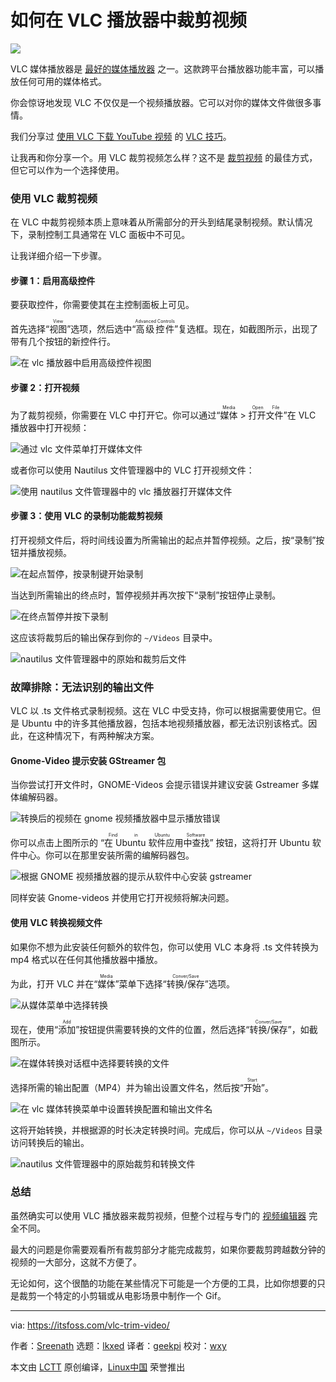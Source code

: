 [#]: subject: "How to Trim a Video in VLC Player [If You Really Want to]"
[#]: via: "https://itsfoss.com/vlc-trim-video/"
[#]: author: "Sreenath https://itsfoss.com/author/sreenath/"
[#]: collector: "lkxed"
[#]: translator: "geekpi"
[#]: reviewer: "wxy"
[#]: publisher: "wxy"
[#]: url: "https://linux.cn/article-15241-1.html"

如何在 VLC 播放器中裁剪视频
======

![](https://img.linux.net.cn/data/attachment/album/202211/11/153202yhomxyc1ysuq57x1.jpg)

VLC 媒体播放器是 [最好的媒体播放器][1] 之一。这款跨平台播放器功能丰富，可以播放任何可用的媒体格式。

你会惊讶地发现 VLC 不仅仅是一个视频播放器。它可以对你的媒体文件做很多事情。

我们分享过 [使用 VLC 下载 YouTube 视频][2] 的 [VLC 技巧][3]。

让我再和你分享一个。用 VLC 裁剪视频怎么样？这不是 [裁剪视频][4] 的最佳方式，但它可以作为一个选择使用。

### 使用 VLC 裁剪视频

在 VLC 中裁剪视频本质上意味着从所需部分的开头到结尾录制视频。默认情况下，录制控制工具通常在 VLC 面板中不可见。

让我详细介绍一下步骤。

#### 步骤 1：启用高级控件

要获取控件，你需要使其在主控制面板上可见。

首先选择“<ruby>视图<rt>View</rt></ruby>”选项，然后选中“<ruby>高级控件<rt>Advanced Controls</rt></ruby>”复选框。现在，如截图所示，出现了带有几个按钮的新控件行。

![在 vlc 播放器中启用高级控件视图][5]

#### 步骤 2：打开视频

为了裁剪视频，你需要在 VLC 中打开它。你可以通过“<ruby>媒体<rt>Media</rt></ruby> > <ruby>打开文件<rt>Open File</rt></ruby>”在 VLC 播放器中打开视频：

![通过 vlc 文件菜单打开媒体文件][6]

或者你可以使用 Nautilus 文件管理器中的 VLC 打开视频文件：

![使用 nautilus 文件管理器中的 vlc 播放器打开媒体文件][7]

#### 步骤 3：使用 VLC 的录制功能裁剪视频

打开视频文件后，将时间线设置为所需输出的起点并暂停视频。之后，按“录制”按钮并播放视频。

![在起点暂停，按录制键开始录制][8]

当达到所需输出的终点时，暂停视频并再次按下“录制”按钮停止录制。

![在终点暂停并按下录制][9]

这应该将裁剪后的输出保存到你的 `~/Videos` 目录中。

![nautilus 文件管理器中的原始和裁剪后文件][10]

### 故障排除：无法识别的输出文件

VLC 以 .ts 文件格式录制视频。这在 VLC 中受支持，你可以根据需要使用它。但是 Ubuntu 中的许多其他播放器，包括本地视频播放器，都无法识别该格式。因此，在这种情况下，有两种解决方案。

#### Gnome-Video 提示安装 GStreamer 包

当你尝试打开文件时，GNOME-Videos 会提示错误并建议安装 Gstreamer 多媒体编解码器。

![转换后的视频在 gnome 视频播放器中显示播放错误][11]

你可以点击上图所示的 “<ruby>在 Ubuntu 软件应用中查找<rt>Find in Ubuntu Software</rt></ruby>” 按钮，这将打开 Ubuntu 软件中心。你可以在那里安装所需的编解码器包。

![根据 GNOME 视频播放器的提示从软件中心安装 gstreamer][12]

同样安装 Gnome-videos 并使用它打开视频将解决问题。

#### 使用 VLC 转换视频文件

如果你不想为此安装任何额外的软件包，你可以使用 VLC 本身将 .ts 文件转换为 mp4 格式以在任何其他播放器中播放。

为此，打开 VLC 并在“<ruby>媒体<rt>Media</rt></ruby>”菜单下选择“<ruby>转换/保存<rt>Conver/Save</rt></ruby>”选项。

![从媒体菜单中选择转换][13]

现在，使用“<ruby>添加<rt>Add</rt></ruby>”按钮提供需要转换的文件的位置，然后选择“<ruby>转换/保存<rt>Conver/Save</rt></ruby>”，如截图所示。

![在媒体转换对话框中选择要转换的文件][14]

选择所需的输出配置（MP4）并为输出设置文件名，然后按“<ruby>开始<rt>Start</rt></ruby>”。

![在 vlc 媒体转换菜单中设置转换配置和输出文件名][15]

这将开始转换，并根据源的时长决定转换时间。完成后，你可以从 `~/Videos` 目录访问转换后的输出。

![nautilus 文件管理器中的原始裁剪和转换文件][16]

### 总结

虽然确实可以使用 VLC 播放器来裁剪视频，但整个过程与专门的 [视频编辑器][17] 完全不同。

最大的问题是你需要观看所有裁剪部分才能完成裁剪，如果你要裁剪跨越数分钟的视频的一大部分，这就不方便了。

无论如何，这个很酷的功能在某些情况下可能是一个方便的工具，比如你想要的只是裁剪一个特定的小剪辑或从电影场景中制作一个 Gif。

--------------------------------------------------------------------------------

via: https://itsfoss.com/vlc-trim-video/

作者：[Sreenath][a]
选题：[lkxed][b]
译者：[geekpi](https://github.com/geekpi)
校对：[wxy](https://github.com/wxy)

本文由 [LCTT](https://github.com/LCTT/TranslateProject) 原创编译，[Linux中国](https://linux.cn/) 荣誉推出

[a]: https://itsfoss.com/author/sreenath/
[b]: https://github.com/lkxed
[1]: https://itsfoss.com/video-players-linux/
[2]: https://itsfoss.com/download-youtube-videos-vlc/
[3]: https://itsfoss.com/simple-vlc-tips/
[4]: https://itsfoss.com/video-trimmer/
[5]: https://itsfoss.com/wp-content/uploads/2022/11/enable-advanced-controls-view-in-vlc-player.png
[6]: https://itsfoss.com/wp-content/uploads/2022/11/open-media-file-through-vlc-file-menu.png
[7]: https://itsfoss.com/wp-content/uploads/2022/11/open-media-file-with-vlc-player-from-nautilus-file-manager.png
[8]: https://itsfoss.com/wp-content/uploads/2022/11/pause-at-start-point-and-start-record-by-pressing-record-button.png
[9]: https://itsfoss.com/wp-content/uploads/2022/11/pause-at-end-point-and-press-record.png
[10]: https://itsfoss.com/wp-content/uploads/2022/11/original-and-trimmed-file-in-nautilus-file-manager.png
[11]: https://itsfoss.com/wp-content/uploads/2022/11/converted-video-shows-a-play-error-in-gnome-video-player-app.png
[12]: https://itsfoss.com/wp-content/uploads/2022/11/install-gstreamer-from-software-as-prompted-by-the-gnome-video-player.png
[13]: https://itsfoss.com/wp-content/uploads/2022/11/select-convert-from-media-menu.png
[14]: https://itsfoss.com/wp-content/uploads/2022/11/select-file-to-convert-in-the-media-convert-dialog-box.png
[15]: https://itsfoss.com/wp-content/uploads/2022/11/set-conversion-profiles-and-output-file-name-in-vlc-media-convert-menu.png
[16]: https://itsfoss.com/wp-content/uploads/2022/11/original-trimmed-and-converted-file-in-nautilus-file-manager.png
[17]: https://itsfoss.com/open-source-video-editors/
